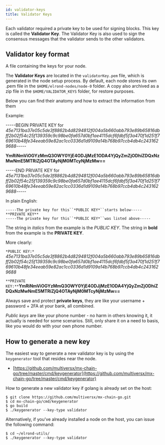 ```yaml
---
id: validator-keys
title: Validator Keys
---
```


[comment]: # (mx-abstract)

Each validator required a private key to be used for signing blocks. This key is called the **Validator Key**.
The Validator Key is also used to sign the consensus messages that the validator sends to the other validators.

[comment]: # (mx-context-auto)

## Validator key format

A file containing the keys for your node.

The **Validator Keys** are located in the `validatorKey.pem` file, which is generated in the node setup process. By default, each node stores its own .pem file in the `$HOME/elrond-nodes/node-0` folder. A copy also archived as a zip file in the `$HOME/VALIDATOR_KEYS` folder, for restore purposes.

Below you can find their anatomy and how to extract the information from them

Example:

-----BEGIN PRIVATE KEY for _45e7131ba37e05c5de3f8862b4d8294812f004a5b660abb793e89b65816dbff2b02f54c25f139359c9c98be0fa657d0bf1ae4115dcf6fdbf5f3a470f1d251f769610b48fe34eeab59e82ac1cc0336d1d9109a14b768b97ccb4db4c2431629688_-----

**YmRiNmViOGYzMmQ3OWY0YjE4ODJjMzE1ODA4YjQyZmZjODhiZDQxNzMwNmE5MTRiZjQ4OTAyNjM0MTcyNjMzMw==**

-----END PRIVATE KEY for _45e7131ba37e05c5de3f8862b4d8294812f004a5b660abb793e89b65816dbff2b02f54c25f139359c9c98be0fa657d0bf1ae4115dcf6fdbf5f3a470f1d251f769610b48fe34eeab59e82ac1cc0336d1d9109a14b768b97ccb4db4c2431629688_-----

In plain English:

```
-----The private key for this``*PUBLIC KEY*``starts below-----
**PRIVATE KEY**
-----The private key for this``*PUBLIC KEY*``was listed above-----
```

The string in _italics_ from the example is the _PUBLIC KEY_. The string in **bold** from the example is the **PRIVATE KEY**.

More clearly:

`*PUBLIC KEY:* `_45e7131ba37e05c5de3f8862b4d8294812f004a5b660abb793e89b65816dbff2b02f54c25f139359c9c98be0fa657d0bf1ae4115dcf6fdbf5f3a470f1d251f769610b48fe34eeab59e82ac1cc0336d1d9109a14b768b97ccb4db4c2431629688_

`**PRIVATE KEY:**`**YmRiNmViOGYzMmQ3OWY0YjE4ODJjMzE1ODA4YjQyZmZjODhiZDQxNzMwNmE5MTRiZjQ4OTAyNjM0MTcyNjMzMw==**

Always save and protect **private keys**, they are like your username + password + 2FA at your bank, all combined.

_Public keys_ are like your phone number - no harm in others knowing it, it actually is needed for some scenarios. Still, only share it on a need to basis, like you would do with your own phone number.

[comment]: # (mx-context-auto)

## How to generate a new key

The easiest way to generate a new validator key is by using the `keygenerator` tool that resides near the node. 

- [https://github.com/multiversx/mx-chain-go/tree/master/cmd/keygenerator](https://github.com/multiversx/mx-chain-go/tree/master/cmd/keygenerator)

How to generate a new validator key if golang is already set on the host:

```shell
$ git clone https://github.com/multiversx/mx-chain-go.git
$ cd mx-chain-go/cmd/keygenerator
$ go build
$ ./keygenerator --key-type validator
```

Alternatively, if you've already installed a node on the host, you can issue the following command:

```shell
$ cd ~/elrond-utils/
$ ./keygenerator --key-type validator
```
